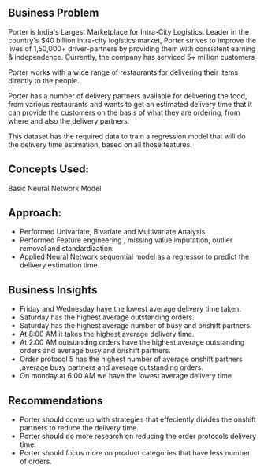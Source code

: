 ## Business Problem
Porter is India's Largest Marketplace for Intra-City Logistics. Leader in the country's $40 billion intra-city logistics market, Porter strives to improve the lives of 1,50,000+ driver-partners by providing them with consistent earning & independence. Currently, the company has serviced 5+ million customers

Porter works with a wide range of restaurants for delivering their items directly to the people.

Porter has a number of delivery partners available for delivering the food, from various restaurants and wants to get an estimated delivery time that it can provide the customers on the basis of what they are ordering, from where and also the delivery partners.

This dataset has the required data to train a regression model that will do the delivery time estimation, based on all those features.

## Concepts Used:
Basic Neural Network Model

## Approach:
- Performed Univariate, Bivariate and Multivariate Analysis.
- Performed Feature engineering , missing value imputation, outlier removal and standardization.
- Applied Neural Network sequential model as a regressor to predict the delivery estimation time.

## Business Insights 
- Friday and Wednesday have the lowest average delivery time taken.
- Saturday has the highest average outstanding orders.
- Saturday has the highest average number of busy and onshift partners.
- At 8:00 AM it takes the highest average delivery time.
- At 2:00 AM outstanding orders have the highest average outstanding orders and average busy and onshift partners.
- Order protocol 5 has the highest number of average onshift partners ,average busy partners and average outstanding orders.
- On monday at 6:00 AM we have the lowest average delivery time

## Recommendations
- Porter should come up with strategies that effeciently divides the onshift partners to reduce the delivery time.
- Porter should do more research on reducing the order protocols delivery time.
- Porter should focus more on product categories that have less number of orders.
